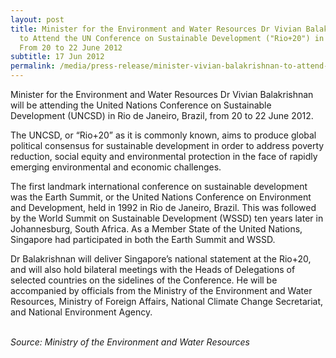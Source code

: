 ```yaml
---
layout: post
title: Minister for the Environment and Water Resources Dr Vivian Balakrishnan
  to Attend the UN Conference on Sustainable Development ("Rio+20") in Brazil,
  From 20 to 22 June 2012
subtitle: 17 Jun 2012
permalink: /media/press-release/minister-vivian-balakrishnan-to-attend-the-un-conference-on-sustainable-development-(-rio-20-)-in-brazil-from-20-to-22-june-2012
---
```

Minister for the Environment and Water Resources Dr Vivian Balakrishnan will be attending the United Nations Conference on Sustainable Development (UNCSD) in Rio de Janeiro, Brazil, from 20 to 22 June 2012. 

The UNCSD, or “Rio+20” as it is commonly known, aims to produce global political consensus for sustainable development in order to address poverty reduction, social equity and environmental protection in the face of rapidly emerging environmental and economic challenges.

The first landmark international conference on sustainable development was the Earth Summit, or the United Nations Conference on Environment and Development, held in 1992 in Rio de Janeiro, Brazil. This was followed by the World Summit on Sustainable Development (WSSD) ten years later in Johannesburg, South Africa. As a Member State of the United Nations, Singapore had participated in both the Earth Summit and WSSD.

Dr Balakrishnan will deliver Singapore’s national statement at the Rio+20, and will also hold bilateral meetings with the Heads of Delegations of selected countries on the sidelines of the Conference. He will be accompanied by officials from the Ministry of the Environment and Water Resources, Ministry of Foreign Affairs, National Climate Change Secretariat, and National Environment Agency. 
<br><br>

*Source: Ministry of the Environment and Water Resources*